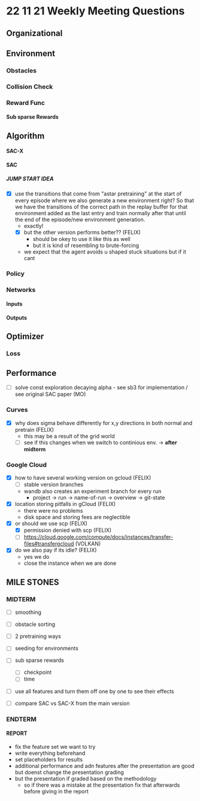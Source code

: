 # 22 11 21 Weekly Meeting Questions

## Organizational

## Environment
### Obstacles

### Collision Check
### Reward Func
#### Sub sparse Rewards
  
## Algorithm
#### SAC-X
#### SAC
##### JUMP START IDEA
- [X] use the transitions that come from "astar pretraining" at the start of every episode where we 
	  also generate a new environment right? So that we have the transitions of the correct path in the replay buffer for that environment added as the last entry and train normally after that until the end of the episode/new environment generation.
  -  exactly!
  -  [X] but the other version performs better?? (FELIX)
    - should be okey to use it like this as well
    - but it is kind of resembling to brute-forcing
  - we expect that the agent avoids u shaped stuck situations but if it cant 
### Policy
### Networks
#### Inputs
#### Outputs

## Optimizer

### Loss
## Performance
- [ ] solve const exploration decaying alpha - see sb3 for implementation / see original SAC paper (MO)
### Curves
- [X] why does sigma behave differently for x,y directions in both normal and pretrain (FELIX)
  - this may be a result of the grid world 
  - [ ] see if this changes when we switch to continious env. -> **after midterm**
### Google Cloud
- [X] how to have several working version on gcloud (FELIX)
  - [ ] stable version branches
  - wandb also creates an experiment branch for every run
    - project -> run -> name-of-run -> overview -> git-state
- [X] location storing pitfalls in gCloud (FELIX)
  - there were no problems
  - disk space and storing fees are neglectible 
- [X] or should we use scp (FELIX)
  - [X] permission denied with scp (FELIX)
  - [ ] https://cloud.google.com/compute/docs/instances/transfer-files#transfergcloud (VOLKAN)
- [X] do we also pay if its idle? (FELIX)
  - yes we do
  - close the instance when we are done

## MILE STONES

### MIDTERM
- [ ] smoothing
- [ ] obstacle sorting
- [ ] 2 pretraining ways
- [ ] seeding for environments

- [ ] sub sparse rewards
  - [ ] checkpoint
  - [ ] time

- [ ] use all features and turn them off one by one to see their effects

- [ ] compare SAC vs SAC-X from the main version 

### ENDTERM

#### REPORT
- fix the feature set we want to try
- write everything beforehand 
- set placeholders for results
- additional performance and adn features after the presentation are good but doenst change the presentation grading
- but the presentation if graded based on the methodology 
  - so if there was a mistake at the presentation fix that afterwards before giving in the report
